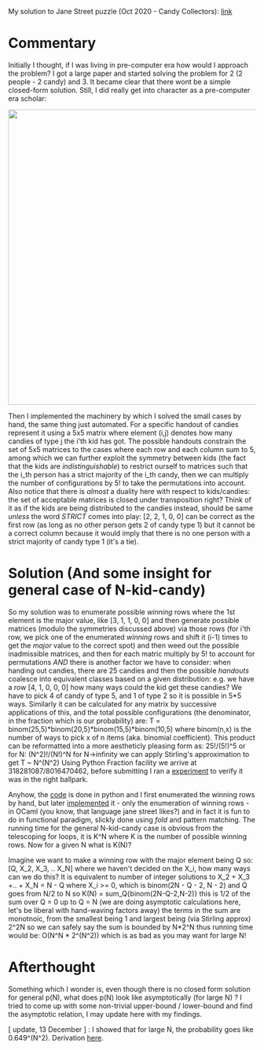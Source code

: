 My solution to Jane Street puzzle (Oct 2020 - Candy Collectors): [link](https://www.janestreet.com/puzzles/candy-collectors/)

# Commentary
Initially I thought, if I was living in pre-computer era how would I approach the problem? I got a large paper and started solving the problem for 2 (2 people - 2 candy) and 3.
It became clear that there wont be a simple closed-form solution. Still, I did really get into character as a pre-computer era scholar:

<img src="https://raw.githubusercontent.com/ImanHosseini/Puzzles/main/JaneStreet/Oct_2020/byhand.jpg?token=AC434WJT5I4L5BQZ5LN3GRC7Z55UA" width="600">

Then I implemented the machinery by which I solved the small cases by hand, the same thing just automated. For a specific handout of candies represent it using a 5x5 matrix where element (i,j) denotes how many candies of type j the i'th kid has got. The possible handouts constrain the set of 5x5 matrices to the cases where each row and each column sum to 5, among which we can further exploit the symmetry between kids (the fact that the kids are _indistinguishable_) to restrict ourself to matrices such that the i_th person has a strict majority of the i_th candy, then we can multiply the number of configurations by 5! to take the permutations into account. Also notice that there is _almost_ a duality here with respect to kids/candies: the set of acceptable matrices is closed under transposition right? Think of it as if the kids are being distributed to the candies instead, should be same _unless_ the word *STRICT* comes into play: [2, 2, 1, 0, 0] can be correct as the first row (as long as no other person gets 2 of candy type 1) but it cannot be a correct column because it would imply that there is no one person with a strict majority of candy type 1 (it's a tie).

# Solution (And some insight for general case of N-kid-candy)

So my solution was to enumerate possible _winning_ rows where the 1st element is the major value, like [3, 1, 1, 0, 0] and then generate possible matrices (modulo the symmetries discussed above) via those rows (for i'th row, we pick one of the enumerated _winning_ rows and shift it (i-1) times to get the _major_ value to the correct spot) and then weed out the possible inadmissible matrices, and then for each matric multiply by 5! to account for permutations _AND_ there is another factor we have to consider: when handing out candies, there are 25 candies and then the possible _handouts_ coalesce into equivalent classes based on a given distribution: e.g. we have a row [4, 1, 0, 0, 0] how many ways could the kid get these candies? We have to pick 4 of candy of type 5, and 1 of type 2 so it is possible in 5\*5 ways. Similarly it can be calculated for any matrix by successive applications of this, and the total possible configurations (the denominator, in the fraction which is our probability) are: T = binom(25,5)\*binom(20,5)\*binom(15,5)\*binom(10,5) where binom(n,x) is the number of ways to pick x of n items (aka. binomial coefficient). This product can be reformatted into a more aestheticly pleasing form as: 25!/(5!)^5 or for N: (N^2)!/(N!)^N for N->infinity we can apply Stirling's approximation to get T ~ N^(N^2) Using Python Fraction facility we arrive at 318281087/8016470462, before submitting I ran a [experiment](https://github.com/ImanHosseini/Puzzles/blob/main/JaneStreet/Oct_2020/pn.py) to verify it was in the right ballpark.

Anyhow, the [code](https://github.com/ImanHosseini/Puzzles/blob/main/JaneStreet/Oct_2020/puzzle.py) is done in python and I first enumerated the winning rows by hand, but later [implemented](https://github.com/ImanHosseini/Puzzles/blob/main/JaneStreet/Oct_2020/hello.ml) it - only the enumeration of winning rows - in OCaml (you know, that language jane street likes?) and in fact it is fun to do in functional paradigm, slickly done using _fold_ and pattern matching. The running time for the general N-kid-candy case is obvious from the telescoping for loops, it is K^N where K is the number of possible winning rows. Now for a given N what is K(N)? 

Imagine we want to make a winning row with the major element being Q so: [Q, X_2, X_3, .. X_N] where we haven't decided on the X_i, how many ways can we do this? It is equivalent to number of integer solutions to X_2 + X_3 +.. + X_N = N - Q where X_i >= 0, which is binom(2N - Q - 2, N - 2) and Q goes from N/2 to N so K(N) = sum_Q{binom(2N-Q-2,N-2)} this is 1/2 of the sum over Q = 0 up to Q = N (we are doing asymptotic calculations here, let's be liberal with hand-waving factors away) the terms in the sum are monotnoic, from the smallest being 1 and largest being (via Stirling approx) 2^2N so we can safely say the sum is bounded by N*2^N thus running time would be: O(N^N * 2^(N^2)) which is as bad as you may want for large N!

# Afterthought
Something which I wonder is, even though there is no closed form solution for general p(N), what does p(N) look like asymptotically (for large N) ? I tried to come up with some non-trivial upper-bound / lower-bound and find the asymptotic relation, I may update here with my findings. 

\[ update, 13 December \] : I showed that for large N, the probability goes like 0.649^(N^2). Derivation [here](https://github.com/ImanHosseini/Puzzles/blob/main/JaneStreet/Oct_2020/Asymptotic_Behavior_of_Candy_Collectors.pdf).
